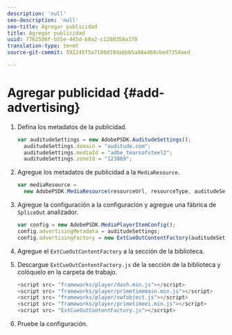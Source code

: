 ```yaml
---
description: 'null'
seo-description: 'null'
seo-title: Agregar publicidad
title: Agregar publicidad
uuid: 7762506f-b55e-445d-b8a2-c1208358a370
translation-type: tm+mt
source-git-commit: 592245f5a7186d18dabbb5a98a468cbed7354aed

---
```



# Agregar publicidad {#add-advertising}

1. Defina los metadatos de la publicidad.

   ```js
   var auditudeSettings = new AdobePSDK.AuditudeSettings(); 
     auditudeSettings.domain = "auditude.com"; 
     auditudeSettings.mediaId = "adbe_tearsofsteel2"; 
     auditudeSettings.zoneId = "123869";
   ```

1. Agregue los metadatos de publicidad a la `MediaResource`.

   ```js
   var mediaResource =  
     new AdobePSDK.MediaResource(resourceUrl, resourceType, auditudeSettings, false);
   ```

1. Agregue la configuración a la configuración y agregue una fábrica de `SpliceOut` analizador.

   ```js
   var config = new AdobePSDK.MediaPlayerItemConfig(); 
   config.advertisingMetadata = auditudeSettings; 
   config.advertisingFactory = new ExtCueOutContentFactory(auditudeSettings);
   ```

1. Agregue el `ExtCueOutContentFactory` a la sección de la biblioteca.
1. Descargue `ExtCueOutContentFactory.js` de la sección de la biblioteca y colóquelo en la carpeta de trabajo.

   ```js
   <script src= "frameworks/player/dash.min.js"></script> 
   <script src= "frameworks/player/primetimemain.min.js"></script> 
   <script src= "frameworks/player/swfobject.js"></script> 
   <script src= "frameworks/player/primetimeei.min.js"></script> 
   <script src= "ExtCueOutContentFactory.js"></script>
   ```

1. Pruebe la configuración.
